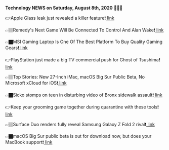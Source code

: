 <b>Technology NEWS on Saturday, August 8th, 2020</b> 📡📡📡 

👉Apple Glass leak just revealed a killer feature❗️<a href='https://techblock.club/?p=6469'> link</a>

👉🏽Remedy's Next Game Will Be Connected To Control And Alan Wake❗️<a href='https://techblock.club/?p=6471'> link</a>

👉🏿MSI Gaming Laptop Is One Of The Best Platform To Buy Quality Gaming Gears❗️<a href='https://techblock.club/?p=6473'> link</a>

👉PlayStation just made a big TV commercial push for Ghost of Tsushima❗️<a href='https://techblock.club/?p=6475'> link</a>

👉🏽Top Stories: New 27-Inch iMac, macOS Big Sur Public Beta, No Microsoft xCloud for iOS❗️<a href='https://techblock.club/?p=6477'> link</a>

👉🏿Sicko stomps on teen in disturbing video of Bronx sidewalk assault❗️<a href='https://techblock.club/?p=6479'> link</a>

👉Keep your grooming game together during quarantine with these tools❗️<a href='https://techblock.club/?p=6481'> link</a>

👉🏽Surface Duo renders fully reveal Samsung Galaxy Z Fold 2 rival❗️<a href='https://techblock.club/?p=6483'> link</a>

👉🏿macOS Big Sur public beta is out for download now, but does your MacBook support❗️<a href='https://techblock.club/?p=6485'> link</a>

